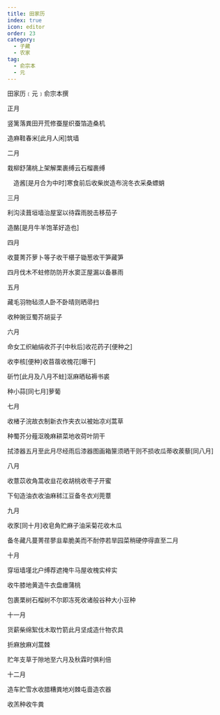 ```yaml
---
title: 田家历
index: true
icon: editor
order: 23
category:
  - 子藏
  - 农家
tag:
  - 俞宗本
  - 元
---
```


田家历﹝元﹞俞宗本撰  

正月  

竖篱落粪田开荒修蚕屋织蚕箔造桑机  

造麻鞋春米[此月人闲]筑墙  

二月  

栽柳舒蒲桃上架解栗裹缚云石榴裹缚  

　造酱[是月合为中时]寒食前后收柴炭造布浣冬衣采桑螵蛸  

三月  

利沟渎葺垣墙治屋室以待霖雨脱击移茄子  

造酪[是月牛羊饱革好造也]  

四月  

收蔓菁芥萝卜等子收干椹子锄葱收干笋藏笋  

四月伐木不蛀修防防开水窦正屋漏以备暴雨  

五月  

藏毛羽物毡须人卧不卧晴则晒帚扫  

收种豌豆蜀芥胡妥子  

六月  

命女工织紬绢收芥子[中秋后]收花药子[便种之]  

收李核[便种]收苜蓿收槐花[曝干]  

斫竹[此月及八月不蛀]沤麻晒毡褥书裘  

种小蒜[同七月]萝葡  

七月  

收楮子浣故衣制新衣作夹衣以被始凉刈蒿草  

种蜀芥分薤沤晚麻耕菜地收荷叶阴干  

拭漆器五月至此月尽经雨后漆器图画箱筪须晒干则不损收瓜蒂收蒺藜[同八月]  

八月  

收薏苡收角蒿收韭花收胡桃收枣子开蜜  

下旬造油衣收油麻秫江豆备冬衣刈莞蔁  

九月  

收豕[同十月]收皂角贮麻子油采菊花收木瓜  

备冬藏凡蔓菁荏蓼韭辈脆美而不耐停若旱园菜稍硬停得直至二月  

十月  

穿垣墙墐北户缚荐遮掩牛马屋收槐实梓实  

收牛膝地黄造牛衣盘瘗蒲桃  

包裹栗树石榴树不尔即冻死收诸般谷种大小豆种  

十一月  

货薪柴绵絮伐木取竹箭此月坚成造什物农具  

折麻放麻刈蒿棘  

贮年支草于隙地至六月及秋霖时俱利倍  

十二月  

造车贮雪水收腊糟粪地刈棘屯啬造农器  

收羔种收牛粪  
